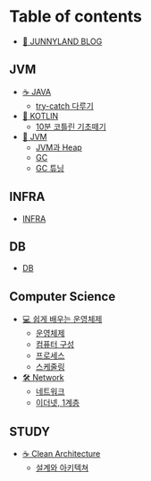 # Table of contents

* [👻 JUNNYLAND BLOG](README.md)

## JVM

* [☕ JAVA](clean-architecture/README.md)
  * [try-catch 다루기](clean-architecture/chap1.md)
* [🔮 KOTLIN](jvm/kotlin/README.md)
  * [10분 코틀린 기초떼기](jvm/kotlin/10.md)
* [🤖 JVM](jvm/jvm/README.md)
  * [JVM과 Heap](jvm/jvm/jvm-heap.md)
  * [GC](jvm/jvm/gc.md)
  * [GC 튜닝](jvm/jvm/gc-1.md)

## INFRA

* [INFRA](infra/infra.md)

## DB

* [DB](db/db.md)

## Computer Science

* [💻 쉽게 배우는 운영체제](computer-science/undefined/README.md)
  * [운영체제](computer-science/undefined/undefined.md)
  * [컴퓨터 구성](computer-science/undefined/undefined-1.md)
  * [프로세스](computer-science/undefined/undefined-2.md)
  * [스케줄링](computer-science/undefined/undefined-3.md)
* [🛠 Network](computer-science/network/README.md)
  * [네트워크](computer-science/network/chap1.md)
  * [이더넷, 1계층](computer-science/network/1.md)

## STUDY

* [☕ Clean Architecture](<clean-architecture/README (1).md>)
  * [설계와 아키텍쳐](<clean-architecture/chap1 (1).md>)
